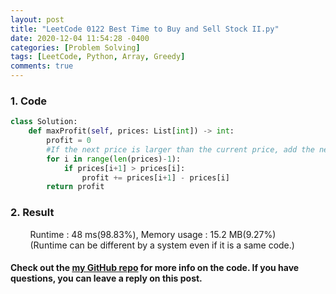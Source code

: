 ```yaml
---
layout: post
title: "LeetCode 0122 Best Time to Buy and Sell Stock II.py"
date: 2020-12-04 11:54:28 -0400
categories: [Problem Solving]
tags: [LeetCode, Python, Array, Greedy]
comments: true
---
```


### 1. Code
```python
class Solution:
    def maxProfit(self, prices: List[int]) -> int:
        profit = 0
        #If the next price is larger than the current price, add the next price minus the current price.
        for i in range(len(prices)-1):
            if prices[i+1] > prices[i]:
                profit += prices[i+1] - prices[i]
        return profit
```

### 2. Result
&nbsp;&nbsp;&nbsp;&nbsp;&nbsp;&nbsp;&nbsp;&nbsp;Runtime : 48 ms(98.83%), Memory usage : 15.2 MB(9.27%)  
&nbsp;&nbsp;&nbsp;&nbsp;&nbsp;&nbsp;&nbsp;&nbsp;(Runtime can be different by a system even if it is a same code.)

#### Check out the [my GitHub repo][hyuk-gh] for more info on the code. If you have questions, you can leave a reply on this post.
[hyuk-gh]:   https://github.com/dlgur1994/StudyAlgorithms
